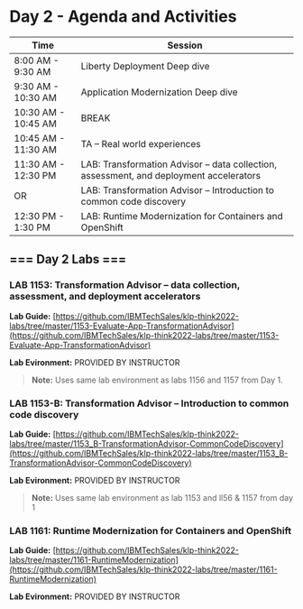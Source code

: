 # Day 2 - Agenda and Activities


Time | Session 
--------------|----------
8:00 AM - 9:30 AM | Liberty Deployment Deep dive 
9:30 AM  - 10:30 AM | Application Modernization Deep dive
10:30 AM  - 10:45 AM | BREAK
10:45 AM - 11:30 AM | TA – Real world experiences
11:30 AM - 12:30 PM | LAB: Transformation Advisor – data collection, assessment, and deployment accelerators 
      OR          | LAB: Transformation Advisor – Introduction to common code discovery
12:30 PM - 1:30 PM | LAB: Runtime Modernization for Containers and OpenShift



## === Day 2 Labs ===


### LAB 1153: Transformation Advisor – data collection, assessment, and deployment accelerators

  **Lab Guide:** [https://github.com/IBMTechSales/klp-think2022-labs/tree/master/1153-Evaluate-App-TransformationAdvisor](https://github.com/IBMTechSales/klp-think2022-labs/tree/master/1153-Evaluate-App-TransformationAdvisor)

  **Lab Evironment:**  PROVIDED BY INSTRUCTOR
    
  > **Note:** Uses same lab environment as labs 1156 and 1157 from Day 1. 




### LAB 1153-B: Transformation Advisor – Introduction to common code discovery

  **Lab Guide:** [https://github.com/IBMTechSales/klp-think2022-labs/tree/master/1153_B-TransformationAdvisor-CommonCodeDiscovery](https://github.com/IBMTechSales/klp-think2022-labs/tree/master/1153_B-TransformationAdvisor-CommonCodeDiscovery) 

  **Lab Evironment:**  PROVIDED BY INSTRUCTOR
  
  > **Note:** Uses same lab environment as lab 1153 and ll56 & 1157 from day 1



### LAB 1161: Runtime Modernization for Containers and OpenShift

  **Lab Guide:**  [https://github.com/IBMTechSales/klp-think2022-labs/tree/master/1161-RuntimeModernization](https://github.com/IBMTechSales/klp-think2022-labs/tree/master/1161-RuntimeModernization)
  
  **Lab Evironment:**  PROVIDED BY INSTRUCTOR
    




